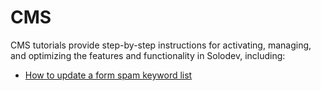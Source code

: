 # CMS  

CMS tutorials provide step-by-step instructions for activating, managing, and optimizing the features and functionality in Solodev, including:

- <a href="/tutorials/cms/howtoaddkeywordstothespamkeywordslist/"> How to update a form spam keyword list</a>